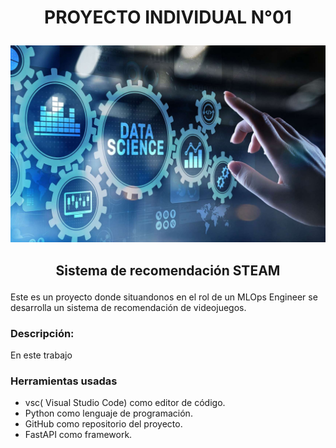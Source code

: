 # <p align="center">PROYECTO INDIVIDUAL N°01</p>
![](https://github.com/WILMERPC02/PI_01/blob/main/imagen_datascience.jpg)
## <p align="center">Sistema de recomendación STEAM</p>
Este es un proyecto donde situandonos en el rol de un MLOps Engineer se desarrolla un sistema de recomendación de videojuegos.
### Descripción:

En este trabajo 

### Herramientas usadas
- vsc( Visual Studio Code) como editor de código.
- Python como lenguaje de programación.
- GitHub como repositorio del proyecto.
- FastAPI como framework.
